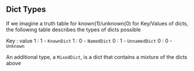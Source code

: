 
## Dict Types
If we imagine a truth table for known(1)/unknown(0) for Key/Values of dicts, the
following table describes the types of dicts possible

Key : value
1   :     1 - `KnownDict`
1   :     0 - `NamedDict`
0   :     1 - `UnnamedDict`
0   :     0 - `Unknown`

An additional type, a `MixedDict`, is a dict that contains a mixture of the dicts above
